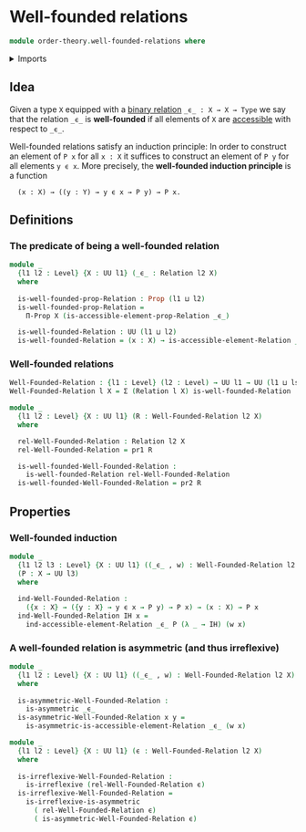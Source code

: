 # Well-founded relations

```agda
module order-theory.well-founded-relations where
```

<details><summary>Imports</summary>

```agda
open import foundation.action-on-identifications-functions
open import foundation.binary-relations
open import foundation.dependent-pair-types
open import foundation.function-extensionality
open import foundation.identity-types
open import foundation.negation
open import foundation.propositions
open import foundation.universe-levels

open import order-theory.accessible-elements-relations
```

</details>

## Idea

Given a type `X` equipped with a [binary relation](foundation.binary-relations.md) `_ϵ_ : X → X → Type` we say that the relation `_ϵ_` is
**well-founded** if all elements of `X` are [accessible](order-theory.accessible-elements-relations.md) with respect to `_ϵ_`.

Well-founded relations satisfy an induction principle: In order to construct an element of `P x` for all `x : X` it suffices to construct an element of `P y` for all elements `y ϵ x`. More precisely, the **well-founded induction principle** is a function

```text
  (x : X) → ((y : Y) → y ϵ x → P y) → P x.
```

## Definitions

### The predicate of being a well-founded relation

```agda
module _
  {l1 l2 : Level} {X : UU l1} (_ϵ_ : Relation l2 X)
  where
  
  is-well-founded-prop-Relation : Prop (l1 ⊔ l2)
  is-well-founded-prop-Relation =
    Π-Prop X (is-accessible-element-prop-Relation _ϵ_)

  is-well-founded-Relation : UU (l1 ⊔ l2)
  is-well-founded-Relation = (x : X) → is-accessible-element-Relation _ϵ_ x
```

### Well-founded relations

```agda
Well-Founded-Relation : {l1 : Level} (l2 : Level) → UU l1 → UU (l1 ⊔ lsuc l2)
Well-Founded-Relation l X = Σ (Relation l X) is-well-founded-Relation

module _
  {l1 l2 : Level} {X : UU l1} (R : Well-Founded-Relation l2 X)
  where

  rel-Well-Founded-Relation : Relation l2 X
  rel-Well-Founded-Relation = pr1 R

  is-well-founded-Well-Founded-Relation :
    is-well-founded-Relation rel-Well-Founded-Relation
  is-well-founded-Well-Founded-Relation = pr2 R
```

## Properties

### Well-founded induction

```agda
module _
  {l1 l2 l3 : Level} {X : UU l1} ((_ϵ_ , w) : Well-Founded-Relation l2 X)
  (P : X → UU l3)
  where
  
  ind-Well-Founded-Relation :
    ({x : X} → ({y : X} → y ϵ x → P y) → P x) → (x : X) → P x
  ind-Well-Founded-Relation IH x =
    ind-accessible-element-Relation _ϵ_ P (λ _ → IH) (w x)
```

### A well-founded relation is asymmetric (and thus irreflexive)

```agda
module _
  {l1 l2 : Level} {X : UU l1} ((_ϵ_ , w) : Well-Founded-Relation l2 X)
  where
  
  is-asymmetric-Well-Founded-Relation :
    is-asymmetric _ϵ_
  is-asymmetric-Well-Founded-Relation x y =
    is-asymmetric-is-accessible-element-Relation _ϵ_ (w x)

module _
  {l1 l2 : Level} {X : UU l1} (ϵ : Well-Founded-Relation l2 X)
  where
  
  is-irreflexive-Well-Founded-Relation :
    is-irreflexive (rel-Well-Founded-Relation ϵ)
  is-irreflexive-Well-Founded-Relation =
    is-irreflexive-is-asymmetric
      ( rel-Well-Founded-Relation ϵ)
      ( is-asymmetric-Well-Founded-Relation ϵ)
```
